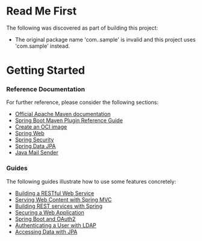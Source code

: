# Read Me First
The following was discovered as part of building this project:

* The original package name 'com..sample' is invalid and this project uses 'com.sample' instead.

# Getting Started

### Reference Documentation
For further reference, please consider the following sections:

* [Official Apache Maven documentation](https://maven.apache.org/guides/index.html)
* [Spring Boot Maven Plugin Reference Guide](https://docs.spring.io/spring-boot/docs/2.7.4/maven-plugin/reference/html/)
* [Create an OCI image](https://docs.spring.io/spring-boot/docs/2.7.4/maven-plugin/reference/html/#build-image)
* [Spring Web](https://docs.spring.io/spring-boot/docs/2.7.4/reference/htmlsingle/#web)
* [Spring Security](https://docs.spring.io/spring-boot/docs/2.7.4/reference/htmlsingle/#web.security)
* [Spring Data JPA](https://docs.spring.io/spring-boot/docs/2.7.4/reference/htmlsingle/#data.sql.jpa-and-spring-data)
* [Java Mail Sender](https://docs.spring.io/spring-boot/docs/2.7.4/reference/htmlsingle/#io.email)

### Guides
The following guides illustrate how to use some features concretely:

* [Building a RESTful Web Service](https://spring.io/guides/gs/rest-service/)
* [Serving Web Content with Spring MVC](https://spring.io/guides/gs/serving-web-content/)
* [Building REST services with Spring](https://spring.io/guides/tutorials/rest/)
* [Securing a Web Application](https://spring.io/guides/gs/securing-web/)
* [Spring Boot and OAuth2](https://spring.io/guides/tutorials/spring-boot-oauth2/)
* [Authenticating a User with LDAP](https://spring.io/guides/gs/authenticating-ldap/)
* [Accessing Data with JPA](https://spring.io/guides/gs/accessing-data-jpa/)

